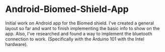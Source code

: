 # Android-Biomed-Shield-App
Initial work on Android app for the Biomed shield. I've created a general layout so far and want to finish implementing 
the basic info to show on the app. Also, I've researched and found a way to implement the bluetooth connection to work.
(Specifically with the Arduino 101 with the Intel hardware).
